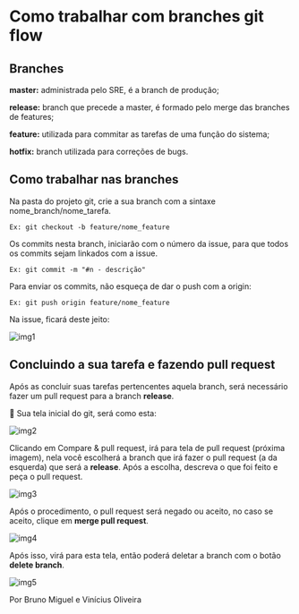 # Como trabalhar com branches git flow

## Branches

**master:** administrada pelo SRE, é a branch de produção;

**release:** branch que precede a master, é formado pelo merge das branches de features;

**feature:** utilizada para commitar as tarefas de uma função do sistema;

**hotfix:** branch utilizada para correções de bugs.

## Como trabalhar nas branches

Na pasta do projeto git, crie a sua branch com a sintaxe nome_branch/nome_tarefa. 

```Ex: git checkout -b feature/nome_feature```

Os commits nesta branch, iniciarão com o número da issue, para que todos os commits sejam linkados com a issue.

```Ex: git commit -m "#n - descrição"```

Para enviar os commits, não esqueça de dar o push com a origin:

```Ex: git push origin feature/nome_feature```

Na issue, ficará deste jeito:

![img1](./pull-request/img1.png)

## Concluindo a sua tarefa e fazendo pull request

Após as concluir suas tarefas pertencentes aquela branch, será necessário fazer um pull request para a branch **release**. 


Sua tela inicial do git, será como esta:

![img2](./pull-request/img2.png)

Clicando em Compare & pull request, irá para tela de pull request (próxima imagem), nela você escolherá a branch que irá fazer o pull request (a da esquerda) que será a **release**. Após a escolha, descreva o que foi feito e peça o pull request.
	
![img3](./pull-request/img3.png)

Após o procedimento, o pull request será negado ou aceito, no caso se aceito, clique em **merge pull request**.

![img4](./pull-request/img4.png)

Após isso, virá para esta tela, então poderá deletar a branch com o botão **delete branch**.

![img5](./pull-request/img5.png)

Por Bruno Miguel e Vinícius Oliveira